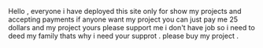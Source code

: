 Hello , everyone i have deployed this site only for show my projects and accepting payments if anyone want my project you can just pay me 25 dollars and my project yours please support me i don't have job so i need to deed my family thats why i need your supprot . 
please buy my project .
